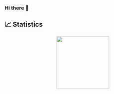 ### Hi there 👋

<!--
**thiswallz/thiswallz** is a ✨ _special_ ✨ repository because its `README.md` (this file) appears on your GitHub profile.

Here are some ideas to get you started:

- 🔭 I’m currently working on ...
- 🌱 I’m currently learning ...
- 👯 I’m looking to collaborate on ...
- 🤔 I’m looking for help with ...
- 💬 Ask me about ...
- 📫 How to reach me: ...
- 😄 Pronouns: ...
- ⚡ Fun fact: ...
-->

## 📈 Statistics

<div align="center">
  <a href="https://github.com/thiswallz"></a>
  <img height="170em" src="https://github-readme-stats.vercel.app/api?username=thiswallz&show_icons=true&include_all_commits=true&count_private=true&hide_border=true&theme=dracula"/>
</div>
